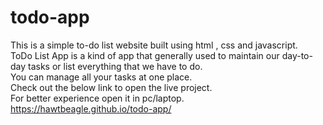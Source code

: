 # todo-app

This is a simple to-do list website built using html , css and javascript.<br>
ToDo List App is a kind of app that generally used to maintain our day-to-day tasks or list everything that we have to do.<br>
You can manage all your tasks at one place.<br>
Check out the below link to open the live project.<br>
For better experience open it in pc/laptop.<br>
https://hawtbeagle.github.io/todo-app/

